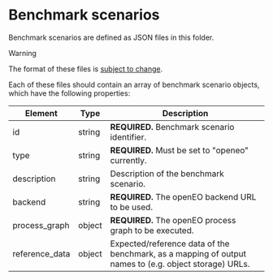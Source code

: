# Benchmark scenarios

Benchmark scenarios are defined as JSON files in this folder.

> [!WARNING]
> The format of these files is [subject to change](https://github.com/ESA-APEx/apex_algorithms/issues/14).


Each of these files should contain an array of benchmark scenario objects,
which have the following properties:



| Element         | Type         | Description                          |
| --------------- | ------------ | ------------------------------------ |
| id              | string       | **REQUIRED.** Benchmark scenario identifier. |
| type            | string       | **REQUIRED.** Must be set to "openeo" currently. |
| description     | string       | Description of the benchmark scenario.   |
| backend         | string       | **REQUIRED.** The openEO backend URL to be used. |
| process_graph   | object       | **REQUIRED.** The openEO process graph to be executed. |
| reference_data  | object       | Expected/reference data of the benchmark, as a mapping of output names to (e.g. object storage) URLs. |
